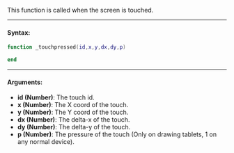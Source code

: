 This function is called when the screen is touched.

---

#### Syntax:
```lua
function _touchpressed(id,x,y,dx,dy,p)

end
```

---

#### Arguments:

* **id (Number)**: The touch id.
* **x (Number)**: The X coord of the touch.
* **y (Number)**: The Y coord of the touch.
* **dx (Number)**: The delta-x of the touch.
* **dy (Number)**: The delta-y of the touch.
* **p (Number)**: The pressure of the touch (Only on drawing tablets, 1 on any normal device).